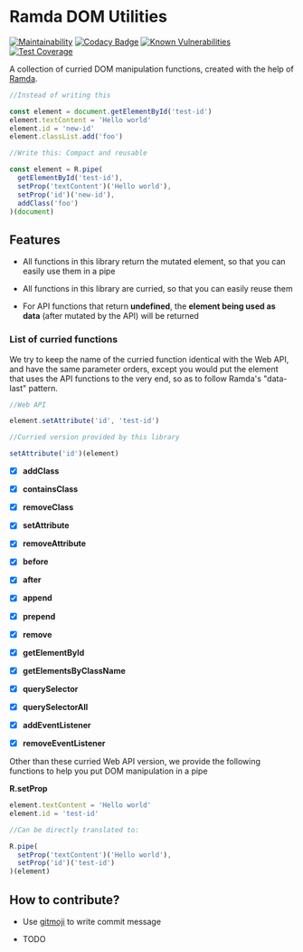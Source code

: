 # Ramda DOM Utilities

[![Maintainability](https://api.codeclimate.com/v1/badges/09d6cd7166295e953d9b/maintainability)](https://codeclimate.com/github/winston0410/ramda-dom-utilities/maintainability) [![Codacy Badge](https://app.codacy.com/project/badge/Grade/0177a95320534809b107fa55ca567cf6)](https://www.codacy.com/manual/winston0410/ramda-dom-utilities?utm_source=github.com&utm_medium=referral&utm_content=winston0410/ramda-dom-utilities&utm_campaign=Badge_Grade) [![Known Vulnerabilities](https://snyk.io/test/github/winston0410/ramda-dom-utilities/badge.svg?targetFile=package.json)](https://snyk.io/test/github/winston0410/ramda-dom-utilities?targetFile=package.json) [![Test Coverage](https://api.codeclimate.com/v1/badges/09d6cd7166295e953d9b/test_coverage)](https://codeclimate.com/github/winston0410/ramda-dom-utilities/test_coverage)

A collection of curried DOM manipulation functions, created with the help of [Ramda](https://ramdajs.com/).

```javascript
//Instead of writing this

const element = document.getElementById('test-id')
element.textContent = 'Hello world'
element.id = 'new-id'
element.classList.add('foo')

//Write this: Compact and reusable

const element = R.pipe(
  getElementById('test-id'),
  setProp('textContent')('Hello world'),
  setProp('id')('new-id'),
  addClass('foo')
)(document)
```

## Features

- All functions in this library return the mutated element, so that you can easily use them in a pipe

- All functions in this library are curried, so that you can easily reuse them

- For API functions that return **undefined**, the **element being used as data** (after mutated by the API) will be returned

### List of curried functions

We try to keep the name of the curried function identical with the Web API, and have the same parameter orders, except you would put the element that uses the API functions to the very end, so as to follow Ramda's "data-last" pattern.

```javascript
//Web API

element.setAttribute('id', 'test-id')

//Curried version provided by this library

setAttribute('id')(element)
```

- [x] **addClass**

- [x] **containsClass**

- [x] **removeClass**

- [x] **setAttribute**

- [x] **removeAttribute**

- [x] **before**

- [x] **after**

- [x] **append**

- [x] **prepend**

- [x] **remove**

- [x] **getElementById**

- [x] **getElementsByClassName**

- [x] **querySelector**

- [x] **querySelectorAll**

- [x] **addEventListener**

- [x] **removeEventListener**

Other than these curried Web API version, we provide the following functions to help you put DOM manipulation in a pipe

**R.setProp**

```javascript
element.textContent = 'Hello world'
element.id = 'test-id'

//Can be directly translated to:

R.pipe(
  setProp('textContent')('Hello world'),
  setProp('id')('test-id')
)(element)
```

## How to contribute?

- Use [gitmoji](https://github.com/carloscuesta/gitmoji) to write commit message

- TODO
